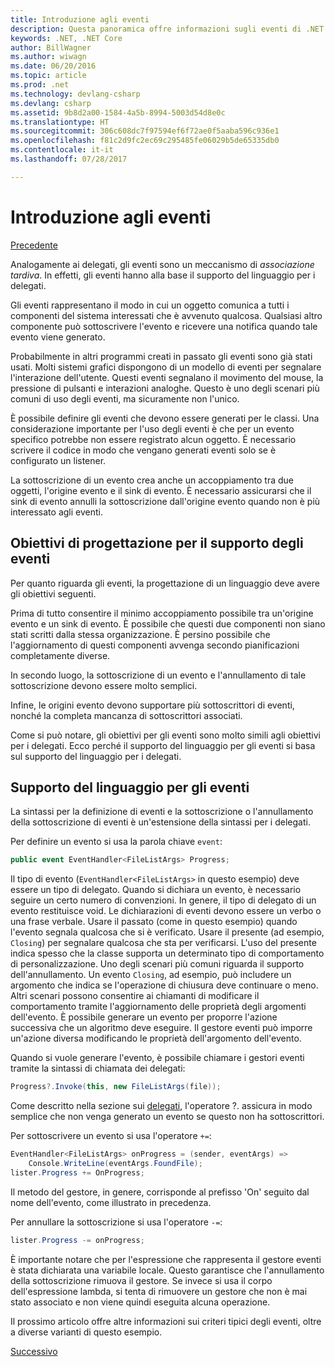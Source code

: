 ```yaml
---
title: Introduzione agli eventi
description: Questa panoramica offre informazioni sugli eventi di .NET Core e sugli obiettivi di progettazione del linguaggio per gli eventi.
keywords: .NET, .NET Core
author: BillWagner
ms.author: wiwagn
ms.date: 06/20/2016
ms.topic: article
ms.prod: .net
ms.technology: devlang-csharp
ms.devlang: csharp
ms.assetid: 9b8d2a00-1584-4a5b-8994-5003d54d8e0c
ms.translationtype: HT
ms.sourcegitcommit: 306c608dc7f97594ef6f72ae0f5aaba596c936e1
ms.openlocfilehash: f81c2d9fc2ec69c295485fe06029b5de65335db0
ms.contentlocale: it-it
ms.lasthandoff: 07/28/2017

---
```


# <a name="introduction-to-events"></a>Introduzione agli eventi

[Precedente](delegates-patterns.md)

Analogamente ai delegati, gli eventi sono un meccanismo di *associazione tardiva*. In effetti, gli eventi hanno alla base il supporto del linguaggio per i delegati.

Gli eventi rappresentano il modo in cui un oggetto comunica a tutti i componenti del sistema interessati che è avvenuto qualcosa. Qualsiasi altro componente può sottoscrivere l'evento e ricevere una notifica quando tale evento viene generato.

Probabilmente in altri programmi creati in passato gli eventi sono già stati usati. Molti sistemi grafici dispongono di un modello di eventi per segnalare l'interazione dell'utente. Questi eventi segnalano il movimento del mouse, la pressione di pulsanti e interazioni analoghe. Questo è uno degli scenari più comuni di uso degli eventi, ma sicuramente non l'unico.

È possibile definire gli eventi che devono essere generati per le classi. Una considerazione importante per l'uso degli eventi è che per un evento specifico potrebbe non essere registrato alcun oggetto. È necessario scrivere il codice in modo che vengano generati eventi solo se è configurato un listener.

La sottoscrizione di un evento crea anche un accoppiamento tra due oggetti, l'origine evento e il sink di evento. È necessario assicurarsi che il sink di evento annulli la sottoscrizione dall'origine evento quando non è più interessato agli eventi.

## <a name="design-goals-for-event-support"></a>Obiettivi di progettazione per il supporto degli eventi

Per quanto riguarda gli eventi, la progettazione di un linguaggio deve avere gli obiettivi seguenti.

Prima di tutto consentire il minimo accoppiamento possibile tra un'origine evento e un sink di evento. È possibile che questi due componenti non siano stati scritti dalla stessa organizzazione. È persino possibile che l'aggiornamento di questi componenti avvenga secondo pianificazioni completamente diverse.

In secondo luogo, la sottoscrizione di un evento e l'annullamento di tale sottoscrizione devono essere molto semplici.

Infine, le origini evento devono supportare più sottoscrittori di eventi, nonché la completa mancanza di sottoscrittori associati.

Come si può notare, gli obiettivi per gli eventi sono molto simili agli obiettivi per i delegati.
Ecco perché il supporto del linguaggio per gli eventi si basa sul supporto del linguaggio per i delegati.

## <a name="language-support-for-events"></a>Supporto del linguaggio per gli eventi

La sintassi per la definizione di eventi e la sottoscrizione o l'annullamento della sottoscrizione di eventi è un'estensione della sintassi per i delegati.

Per definire un evento si usa la parola chiave `event`:

```csharp
public event EventHandler<FileListArgs> Progress;
```

Il tipo di evento (`EventHandler<FileListArgs>` in questo esempio) deve essere un tipo di delegato. Quando si dichiara un evento, è necessario seguire un certo numero di convenzioni. In genere, il tipo di delegato di un evento restituisce void.
Le dichiarazioni di eventi devono essere un verbo o una frase verbale.
Usare il passato (come in questo esempio) quando l'evento segnala qualcosa che si è verificato. Usare il presente (ad esempio, `Closing`) per segnalare qualcosa che sta per verificarsi. L'uso del presente indica spesso che la classe supporta un determinato tipo di comportamento di personalizzazione. Uno degli scenari più comuni riguarda il supporto dell'annullamento. Un evento `Closing`, ad esempio, può includere un argomento che indica se l'operazione di chiusura deve continuare o meno.  Altri scenari possono consentire ai chiamanti di modificare il comportamento tramite l'aggiornamento delle proprietà degli argomenti dell'evento. È possibile generare un evento per proporre l'azione successiva che un algoritmo deve eseguire. Il gestore eventi può imporre un'azione diversa modificando le proprietà dell'argomento dell'evento.

Quando si vuole generare l'evento, è possibile chiamare i gestori eventi tramite la sintassi di chiamata dei delegati:

```csharp
Progress?.Invoke(this, new FileListArgs(file));
```

Come descritto nella sezione sui [delegati](delegates-patterns.md), l'operatore ?.
assicura in modo semplice che non venga generato un evento se questo non ha sottoscrittori.
 
Per sottoscrivere un evento si usa l'operatore `+=`:

```csharp
EventHandler<FileListArgs> onProgress = (sender, eventArgs) => 
    Console.WriteLine(eventArgs.FoundFile);
lister.Progress += OnProgress;
```

Il metodo del gestore, in genere, corrisponde al prefisso 'On' seguito dal nome dell'evento, come illustrato in precedenza.

Per annullare la sottoscrizione si usa l'operatore `-=`:

```csharp
lister.Progress -= onProgress;
```

È importante notare che per l'espressione che rappresenta il gestore eventi è stata dichiarata una variabile locale. Questo garantisce che l'annullamento della sottoscrizione rimuova il gestore.
Se invece si usa il corpo dell'espressione lambda, si tenta di rimuovere un gestore che non è mai stato associato e non viene quindi eseguita alcuna operazione.

Il prossimo articolo offre altre informazioni sui criteri tipici degli eventi, oltre a diverse varianti di questo esempio.

[Successivo](event-pattern.md)

